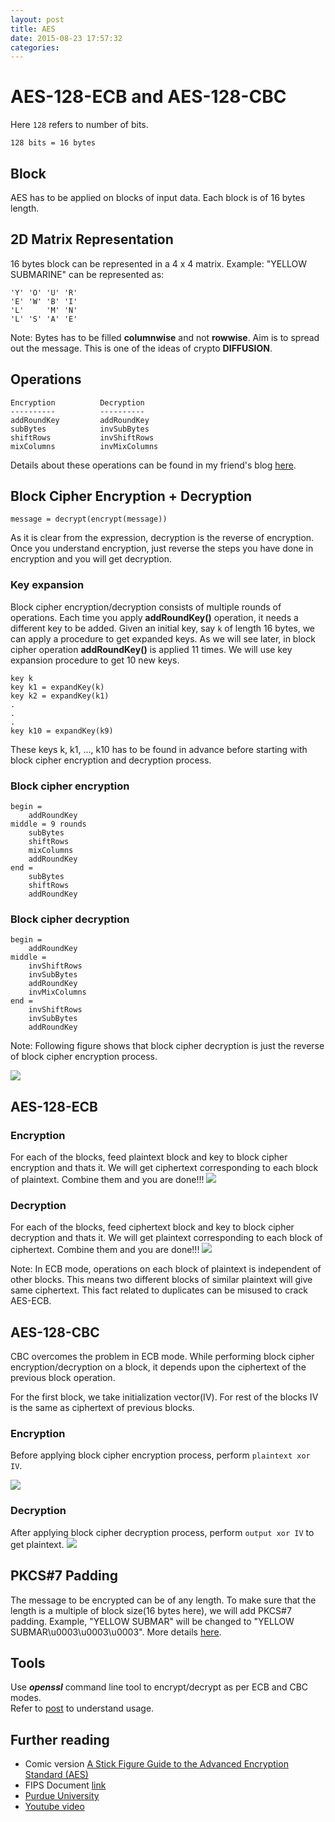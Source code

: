 ```yaml
---
layout: post
title: AES
date: 2015-08-23 17:57:32
categories:
---
```


# AES-128-ECB and AES-128-CBC

Here `128` refers to number of bits.<br/>

`128 bits = 16 bytes`

## Block

AES has to be applied on blocks of input data. Each block is of 16 bytes length.



## 2D Matrix Representation

16 bytes block can be represented in a 4 x 4 matrix.
Example: "YELLOW SUBMARINE" can be represented as:

	'Y'	'O'	'U'	'R'
	'E'	'W'	'B'	'I'
	'L'		'M'	'N'
	'L'	'S'	'A'	'E'
	
Note: Bytes has to be filled **columnwise** and not **rowwise**.
Aim is to spread out the message. This is one of the ideas of crypto **DIFFUSION**.

## Operations

	Encryption			Decryption
	----------			----------
	addRoundKey			addRoundKey
	subBytes			invSubBytes
	shiftRows			invShiftRows
	mixColumns			invMixColumns

Details about these operations can be found in my friend's blog [here](http://blog.nindalf.com/implementing-aes/).

## Block Cipher Encryption + Decryption
	message = decrypt(encrypt(message))
	
As it is clear from the expression, decryption is the reverse of encryption. Once you understand encryption, just reverse the steps you have done in encryption and you will get decryption.

### Key expansion
Block cipher encryption/decryption consists of multiple rounds of operations. Each time you apply **addRoundKey()** operation, it needs a  different key to be added. 
Given an initial key, say `k` of length 16 bytes, we can apply a procedure to get expanded keys. As we will see later, in block cipher operation **addRoundKey()** is applied 11 times. We will use key expansion procedure to get 10 new keys.

	key k
	key k1 = expandKey(k)
	key k2 = expandKey(k1)
	.
	.
	.
	key k10 = expandKey(k9)
	
These keys k, k1, ..., k10 has to be found in advance before starting with block cipher encryption and decryption process.

### Block cipher encryption

	begin = 
		addRoundKey
	middle = 9 rounds
		subBytes
		shiftRows
		mixColumns						
		addRoundKey
	end =
		subBytes
		shiftRows
		addRoundKey
		
### Block cipher decryption

	begin =
		addRoundKey
	middle = 
		invShiftRows
		invSubBytes
		addRoundKey
		invMixColumns
	end =
		invShiftRows
		invSubBytes
		addRoundKey
		
Note: Following figure shows that block cipher decryption is just the reverse of block cipher encryption process.

![](http://www.codeproject.com/KB/security/SecuringData/AES_structure.png)

## AES-128-ECB

### Encryption
For each of the blocks, feed plaintext block and key to block cipher encryption and thats it. We will get ciphertext corresponding to each block of plaintext. Combine them and you are done!!!
![](https://upload.wikimedia.org/wikipedia/commons/thumb/d/d6/ECB_encryption.svg/601px-ECB_encryption.svg.png)

### Decryption
For each of the blocks, feed ciphertext block and key to block cipher decryption and thats it. We will get plaintext corresponding to each block of ciphertext. Combine them and you are done!!!
![](https://upload.wikimedia.org/wikipedia/commons/thumb/e/e6/ECB_decryption.svg/601px-ECB_decryption.svg.png)

Note: In ECB mode, operations on each block of plaintext is independent of other blocks. This means two different blocks of similar plaintext will give same ciphertext. This fact related to duplicates can be misused to  crack AES-ECB.

## AES-128-CBC

CBC overcomes the problem in ECB mode. While performing block cipher encryption/decryption on a block, it depends upon the ciphertext of the previous block operation.

For the first block, we take initialization vector(IV). For rest of the blocks IV is the same as ciphertext of previous blocks.

### Encryption
Before applying block cipher encryption process, perform `plaintext xor IV`. 
	
![](https://upload.wikimedia.org/wikipedia/commons/8/80/CBC_encryption.svg)

### Decryption
After applying block cipher decryption process, perform `output xor IV` to get plaintext.
![](https://upload.wikimedia.org/wikipedia/commons/thumb/2/2a/CBC_decryption.svg/601px-CBC_decryption.svg.png)


## PKCS#7 Padding
The message to be encrypted can be of any length. To make sure that the length is a multiple of block size(16 bytes here), we will add PKCS#7 padding. Example, "YELLOW SUBMAR" will be changed to "YELLOW SUBMAR\u0003\u0003\u0003". More details [here](https://github.com/yatinsns/matasano-crypto/blob/master/set2/challenge9/README.md).


## Tools

Use ***openssl*** command line tool to encrypt/decrypt as per ECB and CBC modes.<br/>
Refer to [post](http://yatinsns.github.io/2015/08/10/openssl-encryption.html) to understand usage.

## Further reading

* Comic version [A Stick Figure Guide to the Advanced Encryption Standard (AES)](http://www.moserware.com/2009/09/stick-figure-guide-to-advanced.html)
* FIPS Document [link](http://csrc.nist.gov/publications/fips/fips197/fips-197.pdf)
* [Purdue University](https://engineering.purdue.edu/kak/compsec/NewLectures/Lecture8.pdf)
* [Youtube video](https://www.youtube.com/watch?v=H2LlHOw_ANg)

 